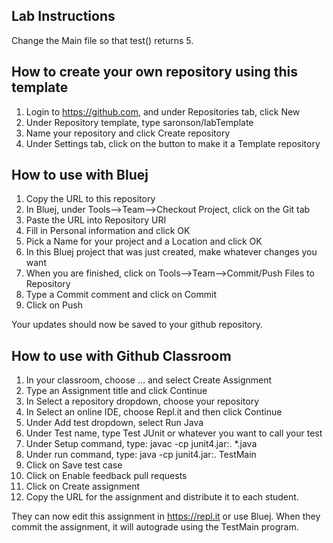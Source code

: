 Lab Instructions
---------------------
Change the Main file so that test() returns 5.

How to create your own repository using this template
---------------------
1.  Login to https://github.com, and under Repositories tab, click New
2.  Under Repository template, type saronson/labTemplate
3.  Name your repository and click Create repository
4.  Under Settings tab, click on the button to make it a Template repository

How to use with Bluej
---------------------
1.  Copy the URL to this repository
2.  In Bluej, under Tools-->Team-->Checkout Project, click on the Git tab
3.  Paste the URL into Repository URI
4.  Fill in Personal information and click OK
5.  Pick a Name for your project and a Location and click OK
6. In this Bluej project that was just created, make whatever changes you want
7. When you are finished, click on Tools-->Team-->Commit/Push Files to Repository
8. Type a Commit comment and click on Commit
9. Click on Push

Your updates should now be saved to your github repository.

How to use with Github Classroom
--------------------
1.  In your classroom, choose ... and select Create Assignment
2.  Type an Assignment title and click Continue
3.  In Select a repository dropdown, choose your repository
4.  In Select an online IDE, choose Repl.it and then click Continue
5.  Under Add test dropdown, select Run Java
6.  Under Test name, type Test JUnit or whatever you want to call your test
7.  Under Setup command, type:
      javac -cp junit4.jar:. *.java
8.  Under run command, type:
      java -cp junit4.jar:. TestMain
9.  Click on Save test case
10. Click on Enable feedback pull requests
11. Click on Create assignment
12. Copy the URL for the assignment and distribute it to each student.

They can now edit this assignment in https://repl.it or use Bluej.
When they commit the assignment, it will autograde using the TestMain program.
